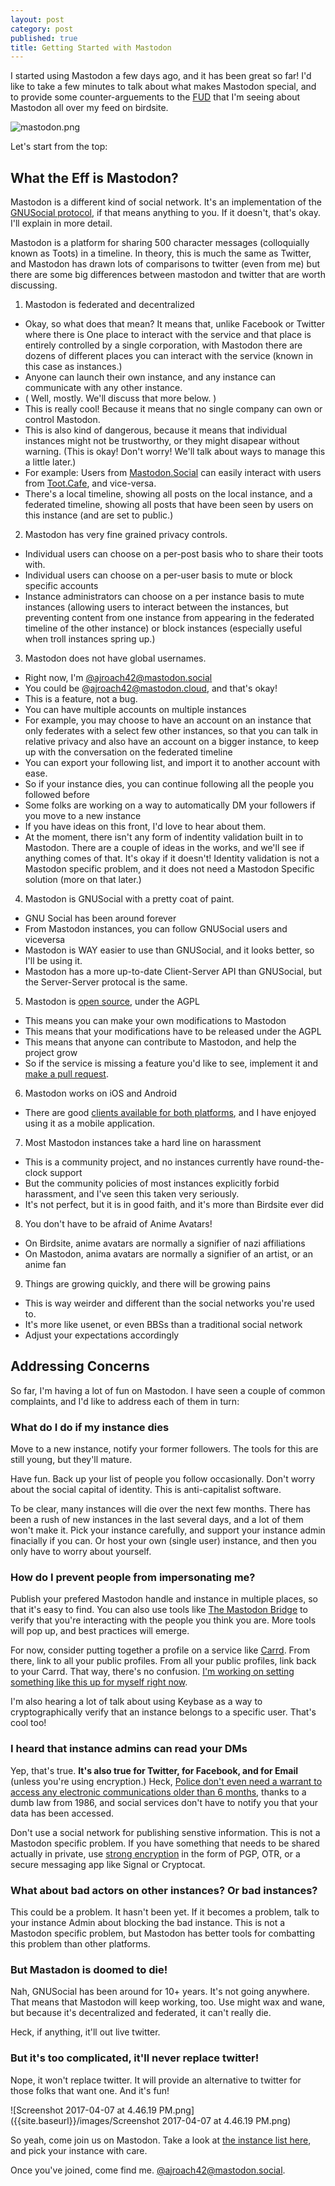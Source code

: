 ```yaml
---
layout: post
category: post
published: true
title: Getting Started with Mastodon
---
```

I started using Mastodon a few days ago, and it has been great so far! I'd like to take a few minutes to talk about what makes Mastodon special, and to provide some counter-arguements to the [FUD](https://en.wikipedia.org/wiki/Fear,_uncertainty_and_doubt) that I'm seeing about Mastodon all over my feed on birdsite. 

![mastodon.png]({{site.baseurl}}/images/mastodon.png)


Let's start from the top: 

## What the Eff is Mastodon? 

Mastodon is a different kind of social network. It's an implementation of the [GNUSocial protocol](https://www.gnu.org/software/social/), if that means anything to you. If it doesn't, that's okay. I'll explain in more detail. 

Mastodon is a platform for sharing 500 character messages (colloquially known as Toots) in a timeline. In theory, this is much the same as Twitter, and Mastodon has drawn lots of comparisons to twitter (even from me) but there are some big differences between mastodon and twitter that are worth discussing. 

1) Mastodon is federated and decentralized
 - Okay, so what does that mean? It means that, unlike Facebook or Twitter where there is One place to interact with the service and that place is entirely controlled by a single corporation, with Mastodon there are dozens of different places you can interact with the service (known in this case as instances.)
 - Anyone can launch their own instance, and any instance can communicate with any other instance. 
  - ( Well, mostly. We'll discuss that more below. )
 - This is really cool! Because it means that no single company can own or control Mastodon. 
 - This is also kind of dangerous, because it means that individual instances might not be trustworthy, or they might disapear without warning. (This is okay! Don't worry! We'll talk about ways to manage this a little later.) 
 - For example: Users from [Mastodon.Social](http://mastodon.social) can easily interact with users from [Toot.Cafe](https://toot.cafe/about/more), and vice-versa. 
 - There's a local timeline, showing all posts on the local instance, and a federated timeline, showing all posts that have been seen by users on this instance (and are set to public.) 

2) Mastodon has very fine grained privacy controls. 
 - Individual users can choose on a per-post basis who to share their toots with. 
 - Individual users can choose on a per-user basis to mute or block specific accounts 
 - Instance administrators can choose on a per instance basis to mute instances (allowing users to interact between the instances, but preventing content from one instance from appearing in the federated timeline of the other instance) or block instances (especially useful when troll instances spring up.) 

3) Mastodon does not have global usernames. 
 - Right now, I'm [@ajroach42@mastodon.social](https://mastodon.social/@ajroach42) 
 - You could be @ajroach42@mastodon.cloud, and that's okay! 
 - This is a feature, not a bug.
 - You can have multiple accounts on multiple instances
  - For example, you may choose to have an account on an instance that only federates with a select few other instances, so that you can talk in relative privacy and also have an account on a bigger instance, to keep up with the conversation on the federated timeline 
 - You can export your following list, and import it to another account with ease.
  - So if your instance dies, you can continue following all the people you followed before
  - Some folks are working on a way to automatically DM your followers if you move to a new instance 
  - If you have ideas on this front, I'd love to hear about them.
 - At the moment, there isn't any form of indentity validation built in to Mastodon. There are a couple of ideas in the works, and we'll see if anything comes of that. It's okay if it doesn't! Identity validation is not a Mastodon specific problem, and it does not need a Mastodon Specific solution (more on that later.) 

4) Mastodon is GNUSocial with a pretty coat of paint. 
 - GNU Social has been around forever
 - From Mastodon instances, you can follow GNUSocial users and viceversa
 - Mastodon is WAY easier to use than GNUSocial, and it looks better, so I'll be using it. 
 - Mastodon has a more up-to-date Client-Server API than GNUSocial, but the Server-Server protocal is the same. 

5) Mastodon is [open source](https://github.com/tootsuite/mastodon), under the AGPL 
 - This means you can make your own modifications to Mastodon 
 - This means that your modifications have to be released under the AGPL 
 - This means that anyone can contribute to Mastodon, and help the project grow
 - So if the service is missing a feature you'd like to see, implement it and [make a pull request](https://github.com/tootsuite/mastodon). 

6) Mastodon works on iOS and Android 
 - There are good [clients available for both platforms](https://github.com/tootsuite/mastodon/blob/master/docs/Using-Mastodon/Apps.md), and I have enjoyed using it as a mobile application. 

7) Most Mastodon instances take a hard line on harassment
 - This is a community project, and no instances currently have round-the-clock support
 - But the community policies of most instances explicitly forbid harassment, and I've seen this taken very seriously. 
 - It's not perfect, but it is in good faith, and it's more than Birdsite ever did

8) You don't have to be afraid of Anime Avatars! 
 - On Birdsite, anime avatars are normally a signifier of nazi affiliations 
 - On Mastodon, anima avatars are normally a signifier of an artist, or an anime fan

9) Things are growing quickly, and there will be growing pains
 - This is way weirder and different than the social networks you're used to. 
 - It's more like usenet, or even BBSs than a traditional social network 
 - Adjust your expectations accordingly 

## Addressing Concerns 

So far, I'm having a lot of fun on Mastodon. I have seen a couple of common complaints, and I'd like to address each of them in turn: 

### What do I do if my instance dies 

Move to a new instance, notify your former followers. The tools for this are still young, but they'll mature.  

Have fun. Back up your list of people you follow occasionally. Don't worry about the social capital of identity. This is anti-capitalist software. 

To be clear, many instances will die over the next few months. There has been a rush of new instances in the last several days, and a lot of them won't make it. Pick your instance carefully, and support your instance admin finacially if you can. Or host your own (single user) instance, and then you only have to worry about yourself. 


### How do I prevent people from impersonating me? 

Publish your prefered Mastodon handle and instance in multiple places, so that it's easy to find. You can also use tools like [The Mastodon Bridge](https://mastodon-bridge.herokuapp.com/) to verify that you're interacting with the people you think you are. More tools will pop up, and best practices will emerge. 

For now, consider putting together a profile on a service like [Carrd](https://carrd.co/). From there, link to all your public profiles. From all your public profiles, link back to your Carrd. That way, there's no confusion. [I'm working on setting something like this up for myself right now](http://ajroach42.social). 

I'm also hearing a lot of talk about using Keybase as a way to cryptographically verify that an instance belongs to a specific user. That's cool too! 

### I heard that instance admins can read your DMs

Yep, that's true. **It's also true for Twitter, for Facebook, and for Email** (unless you're using encryption.) Heck, [Police don't even need a warrant to access any electronic communications older than 6 months](https://www.propublica.org/special/no-warrant-no-problem-how-the-government-can-still-get-your-digital-data), thanks to a dumb law from 1986, and social services don't have to notify you that your data has been accessed. 

Don't use a social network for publishing senstive information. This is not a Mastodon specific problem. If you have something that needs to be shared actually in private, use [strong encryption](https://www.eff.org/secure-messaging-scorecard) in the form of PGP, OTR, or a secure messaging app like Signal or Cryptocat. 

### What about bad actors on other instances? Or bad instances? 

This could be a problem. It hasn't been yet. If it becomes a problem, talk to your instance Admin about blocking the bad instance. This is not a Mastodon specific problem, but Mastodon has better tools for combatting this problem than other platforms. 

### But Mastadon is doomed to die! 

Nah, GNUSocial has been around for 10+ years. It's not going anywhere. That means that Mastodon will keep working, too. Use might wax and wane, but because it's decentralized and federated, it can't really die.

Heck, if anything, it'll out live twitter. 

### But it's too complicated, it'll never replace twitter! 

Nope, it won't replace twitter. It will provide an alternative to twitter for those folks that want one. And it's fun! 

![Screenshot 2017-04-07 at 4.46.19 PM.png]({{site.baseurl}}/images/Screenshot 2017-04-07 at 4.46.19 PM.png)


So yeah, come join us on Mastodon. Take a look at [the instance list here](https://github.com/tootsuite/mastodon/blob/master/docs/Using-Mastodon/List-of-Mastodon-instances.md), and pick your instance with care. 

Once you've joined, come find me. [@ajroach42@mastodon.social](https://mastodon.social/@ajroach42).
